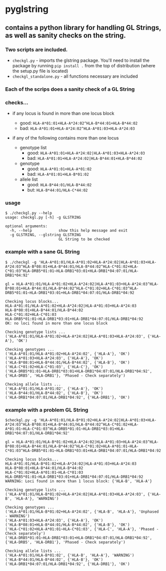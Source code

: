 # pyglstring 

## contains a python library for handling GL Strings, as well as sanity checks on the string.

### Two scripts are included.
* `checkgl.py` - imports the glstring package. You'll need to install the package by running `pip install .` from the top of distribution (where the setup.py file is located)
* `checkgl_standalone.py` - all functions necessary are included

### Each of the scrips does a sanity check of a GL String

### checks...
* if any locus is found in more than one locus block
    * good: `HLA-A*01:01+HLA-A*24:02^HLA-B*44:01+HLA-B*44:02`
    * bad:  `HLA-A*01:01+HLA-A*24:02^HLA-A*01:03+HLA-A*24:03`

* if any of the following contains more than one locus
  * genotype list
     * good: `HLA-A*01:01+HLA-A*24:02|HLA-A*01:03+HLA-A*24:03`
     * bad:  `HLA-A*01:01+HLA-A*24:02|HLA-B*44:01+HLA-B*44:02`
  * genotype
     * good:  `HLA-A*01:01+HLA-A*01:02`
     * bad:   `HLA-A*01:01+HLA-B*01:02`
  * allele list
     * good: `HLA-B*44:01/HLA-B*44:02`
     * but:  `HLA-B*44:01/HLA-C*44:02`

### usage
```
$ ./checkgl.py --help
usage: checkgl.py [-h] -g GLSTRING

optional arguments:
  -h, --help            show this help message and exit
  -g GLSTRING, --glstring GLSTRING
                        GL String to be checked
```

### example with a sane GL String
```
$ ./checkgl -g 'HLA-A*01:01/HLA-A*01:02+HLA-A*24:02|HLA-A*01:03+HLA-A*24:03^HLA-B*08:01+HLA-B*44:01/HLA-B*44:02^HLA-C*01:02+HLA-C*01:03^HLA-DRB5*01:01~HLA-DRB1*03:01+HLA-DRB1*04:07:01/HLA-DRB1*04:92'

gl = HLA-A*01:01/HLA-A*01:02+HLA-A*24:02|HLA-A*01:03+HLA-A*24:03^HLA-B*08:01+HLA-B*44:01/HLA-B*44:02^HLA-C*01:02+HLA-C*01:03^HLA-DRB5*01:01~HLA-DRB1*03:01+HLA-DRB1*04:07:01/HLA-DRB1*04:92

Checking locus blocks...
HLA-A*01:01/HLA-A*01:02+HLA-A*24:02|HLA-A*01:03+HLA-A*24:03
HLA-B*08:01+HLA-B*44:01/HLA-B*44:02
HLA-C*01:02+HLA-C*01:03
HLA-DRB5*01:01~HLA-DRB1*03:01+HLA-DRB1*04:07:01/HLA-DRB1*04:92
OK: no loci found in more than one locus block

Checking genotype lists ...
('HLA-A*01:01/HLA-A*01:02+HLA-A*24:02|HLA-A*01:03+HLA-A*24:03', {'HLA-A'}, 'OK')

Checking genotypes ...
('HLA-A*01:01/HLA-A*01:02+HLA-A*24:02', {'HLA-A'}, 'OK')
('HLA-A*01:03+HLA-A*24:03', {'HLA-A'}, 'OK')
('HLA-B*08:01+HLA-B*44:01/HLA-B*44:02', {'HLA-B'}, 'OK')
('HLA-C*01:02+HLA-C*01:03', {'HLA-C'}, 'OK')
('HLA-DRB5*01:01~HLA-DRB1*03:01+HLA-DRB1*04:07:01/HLA-DRB1*04:92', {'HLA-DRB5', 'HLA-DRB1'}, 'Phased - Check separately')

Checking allele lists ...
('HLA-A*01:01/HLA-A*01:02', {'HLA-A'}, 'OK')
('HLA-B*44:01/HLA-B*44:02', {'HLA-B'}, 'OK')
('HLA-DRB1*04:07:01/HLA-DRB1*04:92', {'HLA-DRB1'}, 'OK')
```


### example with a problem GL String
```
$checkgl.py -g 'HLA-A*01:01/HLA-B*01:02+HLA-A*24:02|HLA-A*01:03+HLA-A*24:03^HLA-B*08:01+HLA-B*44:01/HLA-B*44:02^HLA-C*01:02+HLA-A*01:01~HLA-C*01:03^HLA-DRB5*01:01~HLA-DRB1*03:01+HLA-DRB1*04:07:01/HLA-DRB1*04:92'

gl = HLA-A*01:01/HLA-B*01:02+HLA-A*24:02|HLA-A*01:03+HLA-A*24:03^HLA-B*08:01+HLA-B*44:01/HLA-B*44:02^HLA-C*01:02+HLA-A*01:01~HLA-C*01:03^HLA-DRB5*01:01~HLA-DRB1*03:01+HLA-DRB1*04:07:01/HLA-DRB1*04:92

Checking locus blocks...
HLA-A*01:01/HLA-B*01:02+HLA-A*24:02|HLA-A*01:03+HLA-A*24:03
HLA-B*08:01+HLA-B*44:01/HLA-B*44:02
HLA-C*01:02+HLA-A*01:01~HLA-C*01:03
HLA-DRB5*01:01~HLA-DRB1*03:01+HLA-DRB1*04:07:01/HLA-DRB1*04:92
WARNING: Loci found in more than 1 locus block: {'HLA-B', 'HLA-A'}

Checking genotype lists ...
('HLA-A*01:01/HLA-B*01:02+HLA-A*24:02|HLA-A*01:03+HLA-A*24:03', {'HLA-B', 'HLA-A'}, 'WARNING')

Checking genotypes ...
('HLA-A*01:01/HLA-B*01:02+HLA-A*24:02', {'HLA-B', 'HLA-A'}, 'Unphased - WARNING')
('HLA-A*01:03+HLA-A*24:03', {'HLA-A'}, 'OK')
('HLA-B*08:01+HLA-B*44:01/HLA-B*44:02', {'HLA-B'}, 'OK')
('HLA-C*01:02+HLA-A*01:01~HLA-C*01:03', {'HLA-C', 'HLA-A'}, 'Phased - Check separately')
('HLA-DRB5*01:01~HLA-DRB1*03:01+HLA-DRB1*04:07:01/HLA-DRB1*04:92', {'HLA-DRB5', 'HLA-DRB1'}, 'Phased - Check separately')

Checking allele lists ...
('HLA-A*01:01/HLA-B*01:02', {'HLA-B', 'HLA-A'}, 'WARNING')
('HLA-B*44:01/HLA-B*44:02', {'HLA-B'}, 'OK')
('HLA-DRB1*04:07:01/HLA-DRB1*04:92', {'HLA-DRB1'}, 'OK')
```

